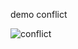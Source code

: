 demo conflict 

![conflict](https://assets.fireside.fm/file/fireside-images/podcasts/images/0/02d84890-e58d-43eb-ab4c-26bcc8524289/cover_medium.jpg?v=1)